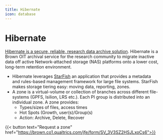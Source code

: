 ```yaml
---
title: Hibernate
icon: database
---
```

# Hibernate

[Hibernate is a secure, reliable, research data archive solution](https://docs.ccv.brown.edu/hibernate/). Hibernate is a Brown OIT archival service for the research community to migrate inactive data off active Network-attached storage (NAS) platforms onto a lower cost, long-term retention environment. 

* Hibernate leverages [StarFish](https://starfishstorage.com) an application that provides a metadata and rules-based management framework for large file systems. StarFish makes storage tiering easy: moving data, reporting, zones. 
* A zone is a virtual-volume or collection of branches across different file-systems (GPFS, Isilion, LRS etc.). Each PI group is distributed into an individual zone. A zone provides:
    * Types/sizes of files, access times
    * Hot Spots (Growth, user(s)/Group(s)
    * Action: Archive, Delete, Recover

<!-- {{< account_form >}} -->
{{< button text="Request a zone" href="https://brown.co1.qualtrics.com/jfe/form/SV_3V3SZ2HSJLxoCs6">}}

